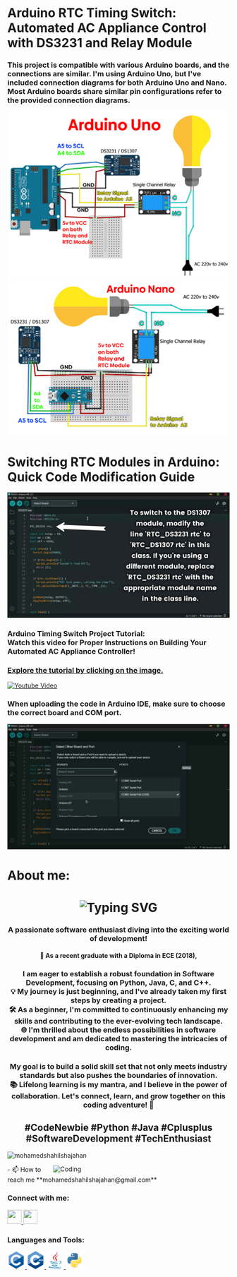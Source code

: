 <h1>Arduino RTC Timing Switch: Automated AC Appliance Control with DS3231 and Relay Module</h1>
<h3>This project is compatible with various Arduino boards, and the connections are similar. I'm using Arduino Uno, but I've included connection diagrams for both Arduino Uno and Nano. Most Arduino boards share similar pin configurations refer to the provided connection diagrams.</h3>
<img src="Arduino Uno Connection Diagram.png" alt="Arduino Uno Connection Diagram" style="max-width: 100%; height: auto;">
<img src="Arduino Nano Connection Diagram.png" alt="Arduino Nano Connection Diagram" style="max-width: 100%; height: auto;"><br>
<h1>Switching RTC Modules in Arduino: Quick Code Modification Guide</h1>
<img src="Instructions/Other modules.jpg" alt="Other RTC Modules" style="max-width: 100%; height: auto;"><br>

<h3>Arduino Timing Switch Project Tutorial:<br> Watch this video for Proper Instructions on Building Your Automated AC Appliance Controller!</h3>
<h3><a href="https://www.youtube.com/watch?v=bmlihK6F6x4">Explore the tutorial by clicking on the image.</a></h3>
<a href="https://www.youtube.com/watch?v=bmlihK6F6x4" target="_blank">
  <img src="https://raw.githubusercontent.com/mohamedshahilshajahan/Arduino-RTC-Timing-Switch/main/Instructions/youtube%20video.png" alt="Youtube Video" style="max-width: 100%; height: auto;" />
</a>

<h3>When uploading the code in Arduino IDE, make sure to choose the correct board and COM port.</h3>
<img src="Instructions/Board and Com port.jpg" alt="Select Board and Com Ports" style="max-width: 100%; height: auto;"><br>

<h1>About me:</h1>
<h1 align="center" href="https://git.io/typing-svg"><img src="https://readme-typing-svg.demolab.com?font=Fira+Code&weight=600&size=30&pause=1000&color=F7DC00&center=true&vCenter=true&random=false&width=550&height=32&lines=Hi+%F0%9F%91%8B%2C+I'm+Mohamed+Shahil" alt="Typing SVG" /></h1>

<h3 align="center">A passionate software enthusiast diving into the exciting world of development!<br>
  <h4 align="center">🚀 As a recent graduate with a Diploma in ECE (2018),</h4> <h3 align="center">I am eager to establish a robust foundation in Software Development, focusing on Python, Java, C, and C++.<br>
  💡 My journey is just beginning, and I've already taken my first steps by creating a project.<br>
  🛠️ As a beginner, I'm committed to continuously enhancing my skills and contributing to the ever-evolving tech landscape.<br>
  🌐 I'm thrilled about the endless possibilities in software development and am dedicated to mastering the intricacies of coding.</h3>
  <h3 align="center">My goal is to build a solid skill set that not only meets industry standards but also pushes the boundaries of innovation.<br>
  📚 Lifelong learning is my mantra, and I believe in the power of collaboration. Let's connect, learn, and grow together on this coding adventure! 🤝 </h3>
  
 <h2 align="center"> #CodeNewbie #Python #Java #Cplusplus #SoftwareDevelopment #TechEnthusiast</h2>

<p align="left"> <img src="https://komarev.com/ghpvc/?username=mohamedshahilshajahan&label=Profile%20views&color=0e75b6&style=flat" alt="mohamedshahilshajahan" /> </p>
<img align="right" alt="Coding" width="400" src="https://cdn.dribbble.com/users/1162077/screenshots/3848914/programmer.gif">
- 📫 How to reach me **mohamedshahilshajahan@gmail.com**

<h3 align="left">Connect with me:</h3>
<p align="left"> <a href="https://www.linkedin.com/in/mohamedshahilshajahan" target="_blank" rel="noreferrer"> <picture> <source media="(prefers-color-scheme: dark)" srcset="https://raw.githubusercontent.com/danielcranney/readme-generator/main/public/icons/socials/linkedin-dark.svg" /> <source media="(prefers-color-scheme: light)" srcset="https://raw.githubusercontent.com/danielcranney/readme-generator/main/public/icons/socials/linkedin.svg" /> <img src="https://raw.githubusercontent.com/danielcranney/readme-generator/main/public/icons/socials/linkedin.svg" width="32" height="32" /> </picture> </a><a href="https://www.github.com/mohamedshahilshajahan" target="_blank" rel="noreferrer"> <picture> <source media="(prefers-color-scheme: dark)" srcset="https://raw.githubusercontent.com/danielcranney/readme-generator/main/public/icons/socials/github-dark.svg" /> <source media="(prefers-color-scheme: light)" srcset="https://raw.githubusercontent.com/danielcranney/readme-generator/main/public/icons/socials/github.svg" /> <img src="https://raw.githubusercontent.com/danielcranney/readme-generator/main/public/icons/socials/github.svg" width="32" height="32" /> </picture> </a> </p>

<h3 align="left">Languages and Tools:</h3>
<p align="left"> <a href="https://www.cprogramming.com/" target="_blank" rel="noreferrer"> <img src="https://raw.githubusercontent.com/devicons/devicon/master/icons/c/c-original.svg" alt="c" width="40" height="40"/> </a> <a href="https://www.w3schools.com/cpp/" target="_blank" rel="noreferrer"> <img src="https://raw.githubusercontent.com/devicons/devicon/master/icons/cplusplus/cplusplus-original.svg" alt="cplusplus" width="40" height="40"/> </a> <a href="https://www.java.com" target="_blank" rel="noreferrer"> <img src="https://raw.githubusercontent.com/devicons/devicon/master/icons/java/java-original.svg" alt="java" width="40" height="40"/> </a> <a href="https://www.python.org" target="_blank" rel="noreferrer"> <img src="https://raw.githubusercontent.com/devicons/devicon/master/icons/python/python-original.svg" alt="python" width="40" height="40"/> </a> </p>

